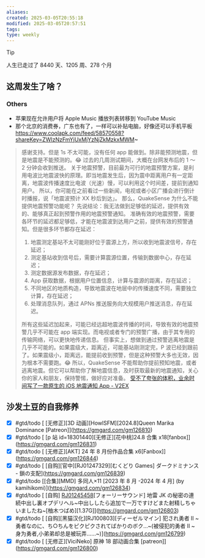 ```yaml
---
aliases: 
created: 2025-03-05T20:55:18
modified: 2025-03-05T20:57:51
tags: 
type: weekly
---
```


> [!tip]
> 人生已走过了 8440 天、1205 周、278 个月

## 这周发生了啥？

### Others

- 苹果现在允许用户将 Apple Music 播放列表转移到 YouTube Music
- 那个北京的消费券，广东也有了，一样可以补贴电脑，好像还可以手机平板 https://www.coolapk.com/feed/58570558?shareKey=ZWIzNzFmYjUxMjYzNjZkMzkxMWM~

> 感谢支持。但是 1s 不太可能，没有任何 app 能做到。除非能预测地震，但是地震是不能预测的。😂 过去的几周测试期间，大概在台网发布后的 1 ～ 2 分钟会收到推送。
> 关于地震预警，目前最为可行的地震预警方案，是利用电波比地震波快的原理。即当地震发生后，因为震中距离用户有一定距离，地震波传播速度比电波（光速）慢，可以利用这个时间差，提前到通知用户。
> 所以，你可能在之前看过一些新闻，电视或者小区广播会进行倒计时播报，说「地震波预计 XX 秒后到达」。
> 那么，QuakeSense 为什么不能提供地震预警功能呢？
> 先说结论：我无法做到足够低的延迟，提供有效的、能够真正起到预警作用的地震预警通知。
> 准确有效的地震预警，需要各环节的延迟都足够低，才能在地震波到达用户之前，提供有效的预警通知。但是很多环节都存在延迟：
>
> 1. 地震测定基站不太可能刚好位于震源上方，所以收到地震波信号，存在延迟；
> 2. 测定基站收到信号后，需要计算震源位置，传输到数据中心，存在延迟；
> 3. 测定数据源发布数据，存在延迟；
> 4. App 获取数据，根据用户位置信息，计算与震源的距离，存在延迟；
> 5. 不同地区的地质构造，导致地震波在地层中的传播速度不同，需要独立计算，存在延迟；
> 6. 处理消息队列，通过 APNs 推送服务向大规模用户推送消息，存在延迟。
>
> 所有这些延迟加起来，可能已经远超地震波传播的时间，导致有效的地震预警几乎不可能在 app 端实现。而电视或者专门的预警广播，由于其专用的传输网络，可以更快地传递信息。
> 但事实上，想做到通过预警逃离地震是几乎不可能的。如果震级大，距离近，可能基站刚测定完，P 波已经到跟前了。如果震级小，距离远，能提前收到预警，但是这种预警大多也无效，因为根本不需要跑。😂
> 所以，QuakeSense 不能帮助你提前预知地震，或者逃离地震。但它可以帮助你了解地震信息，及时获取最新的地震通知，关心你的家人和朋友，保持警惕，做好应对准备。
> [受不了夸张的体积，业余时间写了一款原生的 iOS 地震通知 App - V2EX](https://www.v2ex.com/t/1069274)

## 沙发土豆的自我修养

- [x] #gtd/todo [ [无修正]\[3D 动画]\[HowlSFM]\[2024.8]Queen Marika Dominance [Patreon]](https://gmgard.com/gm126810)
- [x] #gtd/todo [ [p 站 id=18301440]\[无修正]\[花中桃]24.8 合集 x18[fanbox]](https://gmgard.com/gm126831)
- [x] #gtd/todo [ [无修正]\[AKT] 24 年 8 月份作品合集 x6[Fanbox]](https://gmgard.com/gm126844)
- [x] #gtd/todo [ [自购]\[官中]\[RJ01247329]\[むくどり Games] ダークドミナンス - 鎖の支配](https://gmgard.com/gm126839)
- [x] #gtd/todo [[合集]\[MMD] 多同人×11 [2023 年 8 月 -2024 年 4 月] (by kamihikomi)](https://gmgard.com/gm126834)
- [x] #gtd/todo [ [自购] [RJ01245458](同人音声)[フォーリーサウンド] 地雷 JK の秘密の連続中出し裏オプデリヘル~中出ししたら追加で一万ですけどまた射精しちゃいましたね~[柚木つばめ]\[1.37G]](https://gmgard.com/gm126803)
- [x] #gtd/todo [ [自购]\[黑猫汉化]\[RJ100803]\[ディーゼルマイン] 犯され勇者 II ~勇者なのに、ち○ちんをピクピクされてばかりのボク…~(被侵犯的勇者 II ~身为勇者,小弟弟却总是被玩弄……~)](https://gmgard.com/gm126799)
- [x] #gtd/todo [ [无修正]\[ViciNeko] 原神 18 部动画合集 [patreon]](https://gmgard.com/gm126800)
